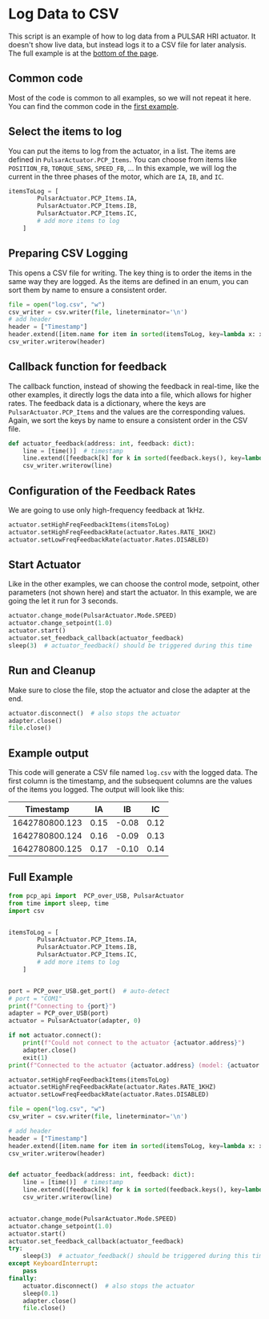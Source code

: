# Log Data to CSV

This script is an example of how to log data from a PULSAR HRI actuator. It doesn't show live data, but instead logs it to a CSV file for later analysis.
The full example is at the [bottom of the page](#full-example).


## Common code

Most of the code is common to all examples, so we will not repeat it here. You can find the common code in the [first example](single-actuator.md).


## Select the items to log
You can put the items to log from the actuator, in a list. The items are defined in `PulsarActuator.PCP_Items`. You can choose from items like `POSITION_FB`, `TORQUE_SENS`, `SPEED_FB`, ... In this example, we will log the current in the three phases of the motor, which are `IA`, `IB`, and `IC`. 

```py
itemsToLog = [
        PulsarActuator.PCP_Items.IA,
        PulsarActuator.PCP_Items.IB,
        PulsarActuator.PCP_Items.IC,
        # add more items to log
    ]

```

## Preparing CSV Logging

This opens a CSV file for writing. The key thing is to order the items in the same way they are logged. As the items are defined in an enum, you can sort them by name to ensure a consistent order.

```py
file = open("log.csv", "w")
csv_writer = csv.writer(file, lineterminator='\n')
# add header
header = ["Timestamp"]
header.extend([item.name for item in sorted(itemsToLog, key=lambda x: x.name)])  # sorted by name for consistent order
csv_writer.writerow(header)
```


## Callback function for feedback

The callback function, instead of showing the feedback in real-time, like the other examples, it directly logs the data into a file, which allows for higher rates. The feedback data is a dictionary, where the keys are `PulsarActuator.PCP_Items` and the values are the corresponding values. Again, we sort the keys by name to ensure a consistent order in the CSV file.

```py
def actuator_feedback(address: int, feedback: dict):
    line = [time()]  # timestamp
    line.extend([feedback[k] for k in sorted(feedback.keys(), key=lambda x: x.name)])  # sorted by enum name for consistent order
    csv_writer.writerow(line)
```


## Configuration of the Feedback Rates

We are going to use only high-frequency feedback at 1kHz.

```py
actuator.setHighFreqFeedbackItems(itemsToLog)
actuator.setHighFreqFeedbackRate(actuator.Rates.RATE_1KHZ)
actuator.setLowFreqFeedbackRate(actuator.Rates.DISABLED)
```


## Start Actuator

Like in the other examples, we can choose the control mode, setpoint, other parameters (not shown here) and start the actuator. In this example, we are going the let it run for 3 seconds.

```py
actuator.change_mode(PulsarActuator.Mode.SPEED)
actuator.change_setpoint(1.0)
actuator.start()
actuator.set_feedback_callback(actuator_feedback)
sleep(3)  # actuator_feedback() should be triggered during this time
```


## Run and Cleanup 

Make sure to close the file, stop the actuator and  close the adapter at the end. 

```py
actuator.disconnect()  # also stops the actuator
adapter.close()
file.close()
```


## Example output

This code will generate a CSV file named `log.csv` with the logged data. The first column is the timestamp, and the subsequent columns are the values of the items you logged. The output will look like this:

| Timestamp | IA | IB | IC |
|-----------|----|----|----|
| 1642780800.123 | 0.15 | -0.08 | 0.12 |
| 1642780800.124 | 0.16 | -0.09 | 0.13 |
| 1642780800.125 | 0.17 | -0.10 | 0.14 |


## Full Example


```py title="Full code" linenums="1"
from pcp_api import  PCP_over_USB, PulsarActuator
from time import sleep, time
import csv


itemsToLog = [
        PulsarActuator.PCP_Items.IA,
        PulsarActuator.PCP_Items.IB,
        PulsarActuator.PCP_Items.IC,
        # add more items to log
    ]


port = PCP_over_USB.get_port()  # auto-detect
# port = "COM1"
print(f"Connecting to {port}")
adapter = PCP_over_USB(port)
actuator = PulsarActuator(adapter, 0)

if not actuator.connect():
    print(f"Could not connect to the actuator {actuator.address}")
    adapter.close()
    exit(1)
print(f"Connected to the actuator {actuator.address} (model: {actuator.model}, firmware: {actuator.firmware_version})")

actuator.setHighFreqFeedbackItems(itemsToLog)
actuator.setHighFreqFeedbackRate(actuator.Rates.RATE_1KHZ)
actuator.setLowFreqFeedbackRate(actuator.Rates.DISABLED)

file = open("log.csv", "w")
csv_writer = csv.writer(file, lineterminator='\n')

# add header
header = ["Timestamp"]
header.extend([item.name for item in sorted(itemsToLog, key=lambda x: x.name)])  # sorted by name for consistent order
csv_writer.writerow(header)


def actuator_feedback(address: int, feedback: dict):
    line = [time()]  # timestamp
    line.extend([feedback[k] for k in sorted(feedback.keys(), key=lambda x: x.name)])  # sorted by enum name for consistent order
    csv_writer.writerow(line)


actuator.change_mode(PulsarActuator.Mode.SPEED)
actuator.change_setpoint(1.0)
actuator.start()
actuator.set_feedback_callback(actuator_feedback)
try:
    sleep(3)  # actuator_feedback() should be triggered during this time
except KeyboardInterrupt:
    pass
finally:
    actuator.disconnect()  # also stops the actuator
    sleep(0.1)
    adapter.close()
    file.close()
```
